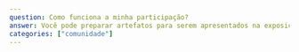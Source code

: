 ```yaml
---
question: Como funciona a minha participação?
answer: Você pode preparar artefatos para serem apresentados na exposição. Para isso, você deve se <a href="https://docs.google.com/forms/d/e/1FAIpQLSfVullhYsrrhKoBLN4bfML5eB7_wRyyyjxbZQC4Z2VDBxUQmQ/viewform?usp=sf_link" target="_blank">se inscrever aqui</a>.
categories: ["comunidade"]
---
```

